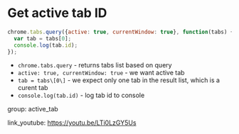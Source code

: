 # Get active tab ID

```javascript
chrome.tabs.query({active: true, currentWindow: true}, function(tabs) {
  var tab = tabs[0];
  console.log(tab.id);
});
```

- `chrome.tabs.query` - returns tabs list based on query
- `active: true, currentWindow: true` - we want active tab
- `tab = tabs\[0\]` - we expect only one tab in the result list, which is a curent tab
- `console.log(tab.id)` - log tab id to console

group: active_tab


link_youtube: https://youtu.be/LTi0LzGY5Us
